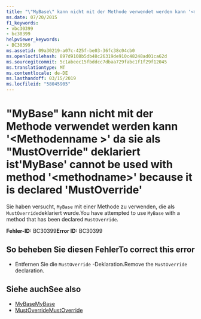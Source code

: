 ```yaml
---
title: "\"MyBase\" kann nicht mit der Methode verwendet werden kann '<methodname>' da sie als \"MustOverride\" deklariert ist"
ms.date: 07/20/2015
f1_keywords:
- vbc30399
- bc30399
helpviewer_keywords:
- BC30399
ms.assetid: 09a30219-a07c-425f-be03-36fc38c04cb0
ms.openlocfilehash: 897d9108b5db48c26319de910c48248ad01ca62d
ms.sourcegitcommit: 5c1abeec15fbddcc7dbaa729fabc1f1f29f12045
ms.translationtype: MT
ms.contentlocale: de-DE
ms.lasthandoff: 03/15/2019
ms.locfileid: "58045905"
---
```

# <a name="mybase-cannot-be-used-with-method-methodname-because-it-is-declared-mustoverride"></a><span data-ttu-id="6aef4-102">"MyBase" kann nicht mit der Methode verwendet werden kann '\<Methodenname >' da sie als "MustOverride" deklariert ist</span><span class="sxs-lookup"><span data-stu-id="6aef4-102">'MyBase' cannot be used with method '\<methodname>' because it is declared 'MustOverride'</span></span>
<span data-ttu-id="6aef4-103">Sie haben versucht, `MyBase` mit einer Methode zu verwenden, die als `MustOverride`deklariert wurde.</span><span class="sxs-lookup"><span data-stu-id="6aef4-103">You have attempted to use `MyBase` with a method that has been declared `MustOverride`.</span></span>  
  
 <span data-ttu-id="6aef4-104">**Fehler-ID:** BC30399</span><span class="sxs-lookup"><span data-stu-id="6aef4-104">**Error ID:** BC30399</span></span>  
  
## <a name="to-correct-this-error"></a><span data-ttu-id="6aef4-105">So beheben Sie diesen Fehler</span><span class="sxs-lookup"><span data-stu-id="6aef4-105">To correct this error</span></span>  
  
-   <span data-ttu-id="6aef4-106">Entfernen Sie die `MustOverride` -Deklaration.</span><span class="sxs-lookup"><span data-stu-id="6aef4-106">Remove the `MustOverride` declaration.</span></span>  
  
## <a name="see-also"></a><span data-ttu-id="6aef4-107">Siehe auch</span><span class="sxs-lookup"><span data-stu-id="6aef4-107">See also</span></span>

- [<span data-ttu-id="6aef4-108">MyBase</span><span class="sxs-lookup"><span data-stu-id="6aef4-108">MyBase</span></span>](~/docs/visual-basic/programming-guide/program-structure/me-my-mybase-and-myclass.md#mybase)
- [<span data-ttu-id="6aef4-109">MustOverride</span><span class="sxs-lookup"><span data-stu-id="6aef4-109">MustOverride</span></span>](../../visual-basic/language-reference/modifiers/mustoverride.md)
